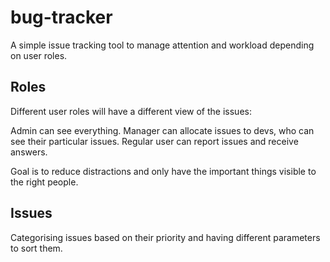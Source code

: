 # bug-tracker
A simple issue tracking tool to manage attention and workload depending on user roles.

## Roles

Different user roles will have a different view of the issues:

Admin can see everything. Manager can allocate issues to devs, who can see their particular issues. Regular user can report issues and receive answers.

Goal is to reduce distractions and only have the important things visible to the right people.

## Issues

Categorising issues based on their priority and having different parameters to sort them.